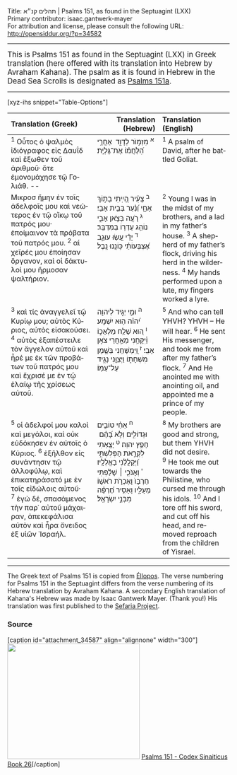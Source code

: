 <html>
<head></head>
<body>
Title: תהלים קנ״א | Psalms 151, as found in the Septuagint (LXX)<br />
Primary contributor: isaac.gantwerk-mayer<br />
For attribution and license, please consult the following URL: <a href="http://opensiddur.org/?p=34582">http://opensiddur.org/?p=34582</a>
<p />
<hr />

<div class="english" lang="en" style="font-size: 1.2em;">
This is Psalms 151 as found in the Septuagint (LXX) in Greek translation (here offered with its translation into Hebrew by Avraham Kahana). The psalm as it is found in Hebrew in the Dead Sea Scrolls is designated as <a href="https://opensiddur.org/readings-and-sourcetexts/mekorot/non-canonical/exoteric/second-temple-period/psalms-151-according-to-the-nusah-of-the-judean-desert-scrolls-edited-vocalized-cantillated-and-translated-into-english-by-isaac-gantwerk-mayer/">Psalms 151a</a>.
</div>

<hr />

[xyz-ihs snippet="Table-Options"]<table style="margin-left: auto; margin-right: auto;" class="draggable">
<thead><tr><th id="x" style="text-align: left;">Translation (Greek)</th><th style="text-align: right;">Translation (Hebrew)</th><th style="text-align: left;">Translation (English)</th></tr></thead>
<tbody>
<tr><td style="vertical-align:top;">
<div class="greek" lang="el">
<sup>1</sup>&nbsp;Οὗτος ὁ ψαλμὸς ἰδιόγραφος εἰς Δαυΐδ 
καὶ ἔξωθεν τοῦ ἀριθμοῦ· ὅτε ἐμονομάχησε τῷ Γολιάθ. --
</span></div></td>

<td style="vertical-align:top;">
<div class="liturgy" lang="he">
<sup>א</sup>&nbsp;מִזְמ֣וֺר לְדָוִ֑ד 
אַחֲרֵ֥י הִ֝לָּחֲמ֗וֹ אֶת־גׇּלְיָֽת׃ 
</span></div></td>
 
<td style="vertical-align:top;">
<div class="english" lang="en">
<sup>1</sup>&nbsp;A psalm of David, 
after he battled Goliat. 
</div></td></tr>


<tr><td style="vertical-align:top;">
<div class="greek" lang="el">
Μικροσ ἤμην ἐν τοῖς ἀδελφοῖς μου 
καὶ νεώτερος ἐν τῷ οἴκῳ τοῦ πατρός μου· 
ἐποίμαινον τὰ πρόβατα τοῦ πατρός μου. 
<sup>2</sup>&nbsp;αἱ χεῖρές μου ἐποίησαν ὄργανον, 
καὶ οἱ δάκτυλοί μου ἥρμοσαν ψαλτήριον. 
</span></div></td>

<td style="vertical-align:top;">
<div class="liturgy" lang="he">
<sup>ב</sup>&nbsp;צָעִ֗יר הָ֭יִֽיתִי בְת֣וֹךְ אָחָ֑י 
וְ֝נַ֗עַר בְּבֵ֥ית אָבִֽי׃ 
<sup>ג</sup>&nbsp;רֺ֭עֶֽה בְּצֺ֣אן אָבִ֑י 
נוֹהֵ֖ג עֶדְר֥וֹ בַמִּדְבָּֽר׃ 
<sup>ד</sup>&nbsp;יָדַ֗י עָ֭שֽׂוּ עוּגָ֑ב 
אֶ֝צְבְּעוֹתַ֗י כּ֥וֹנֲנוּ נָֽבֶל׃ 
</span></div></td>
 
<td style="vertical-align:top;">
<div class="english" lang="en">
<sup>2</sup>&nbsp;Young I was in the midst of my brothers, 
and a lad in my father’s house. 
<sup>3</sup>&nbsp;A shepherd of my father’s flock, 
driving his herd in the wilderness. 
<sup>4</sup>&nbsp;My hands performed upon a lute, 
my fingers worked a lyre. 
</div></td></tr>


<tr><td style="vertical-align:top;">
<div class="greek" lang="el">
<sup>3</sup>&nbsp;καὶ τίς ἀναγγελεῖ τῷ Κυρίῳ μου; 
αὐτὸς Κύριος, αὐτὸς εἰσακούσει. 
<sup>4</sup>&nbsp;αὐτὸς ἐξαπέστειλε τὸν ἄγγελον αὐτοῦ 
καὶ ἦρέ με ἐκ τῶν προβάτων τοῦ πατρός μου 
καὶ ἔχρισέ με ἐν τῷ ἐλαίῳ τῆς χρίσεως αὑτοῦ. 
</span></div></td>

<td style="vertical-align:top;">
<div class="liturgy" lang="he">
<sup>ה</sup>&nbsp;וּמִ֣י יַגּׅ֣יד לַיהו֑ה 
י֝הו֗ה ה֥וּא יִשְׁמָֽע׃ 
<sup>ו</sup>&nbsp;ה֭וּא שָׁלַ֥ח מַלְאָכ֑וֹ 
וַ֫יִּקָּחֵ֥נִי מֵאַ֣חֲרֵי צֹא֣ן אָבִֽי׃
<sup>ז</sup>&nbsp;וַ֭יִּמְשָׁחַֽנִי בְּשֶׁ֣מֶן מִשְׁחָת֑וֹ 
וַיְּצַוַּ֖נִי נָגִ֣יד עַל־עַמּֽוֹ׃
</span></div></td>
 
<td style="vertical-align:top;">
<div class="english" lang="en">
<sup>5</sup>&nbsp;And who can tell YHVH? 
YHVH – He will hear.
<sup>6</sup>&nbsp;He sent His messenger, 
and took me from after my father’s flock. 
<sup>7</sup>&nbsp;And He anointed me with anointing oil, 
and appointed me a prince of my people. 
</div></td></tr>


<tr><td style="vertical-align:top;">
<div class="greek" lang="el">
<sup>5</sup>&nbsp;οἱ ἀδελφοί μου καλοὶ καὶ μεγάλοι, 
καὶ οὐκ εὐδόκησεν ἐν αὐτοῖς ὁ Κύριος. 
<sup>6</sup>&nbsp;ἐξῆλθον εἰς συνάντησιν τῷ ἀλλοφύλῳ, 
καὶ ἐπικατηράσατό με ἐν τοῖς εἰδώλοις αὐτοῦ· 
<sup>7</sup>&nbsp;ἐγὼ δέ, σπασάμενος τὴν παρ᾿ αὐτοῦ μάχαιραν, 
ἀπεκεφάλισα αὐτὸν 
καὶ ἦρα ὄνειδος ἐξ υἱῶν ᾿Ισραήλ.
</span></div></td>

<td style="vertical-align:top;">
<div class="liturgy" lang="he">
<sup>ח</sup>&nbsp;אַחַ֗י טוֹבִ֣ים וּגְדוֹלִ֑ים 
וְלֺ֥א בָ֝הֶ֗ם  חָפֵ֥ץ יהוֽה׃ 
<sup>ט</sup>&nbsp;יָצָ֖אְתִי לִקְרַ֣את הַפְּלִשְׁתִּ֑י 
וַ֝יְּקַלֲלֵ֗נִי בָאֱלִלָֽיו׃ 
<sup>י</sup>&nbsp;וְאָנֹכִ֤י ׀ שָׁלַ֗פְתִּי חַרְבּ֥וֺ 
וָאֶכְרֺ֣ת רֹאשׁ֣וֹ מֵעָלָ֑יו 
וָאָסִ֥יר חֶ֝רְפָּ֗ה מִבְּנֵ֣י יִשְׂרָאֵֽל׃
</span></div></td>
 
<td style="vertical-align:top;">
<div class="english" lang="en">
<sup>8</sup>&nbsp;My brothers are good and strong, 
but them YHVH did not desire. 
<sup>9</sup>&nbsp;He took me out towards the Philistine, 
who cursed me through his idols. 
<sup>10</sup>&nbsp;And I tore off his sword, 
and cut off his head, 
and removed reproach from the children of Yisrael.
</div></td></tr>
</tbody></table>

<hr />

The Greek text of Psalms 151 is copied from <a href="https://www.ellopos.net/elpenor/greek-texts/septuagint/chapter.asp?book=24&page=150">Éllopos</a>. The verse numbering for Psalms 151 in the Septuagint differs from the verse numbering of its Hebrew translation by Avraham Kahana. A secondary English translation of Kahana's Hebrew was made by Isaac Gantwerk Mayer. (Thank you!) His translation was first published to the <a href="https://www.sefaria.org/Psalm_151?lang=en">Sefaria Project</a>.

<h3>Source</h3>

[caption id="attachment_34587" align="alignnone" width="300"]<a href="https://opensiddur.org/wp-content/uploads/2020/12/Psalms-151-Codex-Sinaiticus-Book-26.png" rel="lightbox"><img src="https://opensiddur.org/wp-content/uploads/2020/12/Psalms-151-Codex-Sinaiticus-Book-26-300x261.png" alt="" width="300" height="261" class="size-medium wp-image-34587" /></a> <a href="http://www.codex-sinaiticus.net/en/manuscript.aspx?book=26&chapter=151&lid=en&side=r&zoomSlider=0#26-151-1-27">Psalms 151 - Codex Sinaiticus Book 26</a>[/caption]

&nbsp;
</body>
</html>